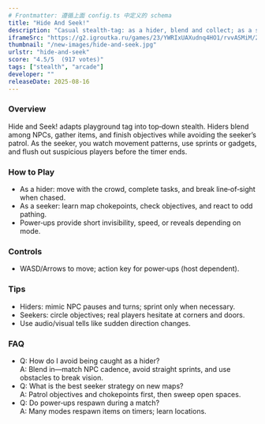 ```yaml
---
# Frontmatter: 遵循上面 config.ts 中定义的 schema
title: "Hide And Seek!"
description: "Casual stealth‑tag: as a hider, blend and collect; as a seeker, use vision cones and sprints to catch everyone before time runs out." 
iframeSrc: "https://g2.igroutka.ru/games/23/YWRIxUAXudnq4HO1/rvvASMiM/239942ce1a1349f6bcc9d312b32c5c3b/"
thumbnail: "/new-images/hide-and-seek.jpg"
urlstr: "hide-and-seek"
score: "4.5/5  (917 votes)"
tags: ["stealth", "arcade"]
developer: ""
releaseDate: 2025-08-16
---
```




### Overview
Hide and Seek! adapts playground tag into top‑down stealth. Hiders blend among NPCs, gather items, and finish objectives while avoiding the seeker’s patrol. As the seeker, you watch movement patterns, use sprints or gadgets, and flush out suspicious players before the timer ends.

### How to Play
- As a hider: move with the crowd, complete tasks, and break line‑of‑sight when chased.
- As a seeker: learn map chokepoints, check objectives, and react to odd pathing.
- Power‑ups provide short invisibility, speed, or reveals depending on mode.

### Controls
- WASD/Arrows to move; action key for power‑ups (host dependent).

### Tips
- Hiders: mimic NPC pauses and turns; sprint only when necessary.
- Seekers: circle objectives; real players hesitate at corners and doors.
- Use audio/visual tells like sudden direction changes.

### FAQ
- Q: How do I avoid being caught as a hider?  
  A: Blend in—match NPC cadence, avoid straight sprints, and use obstacles to break vision.
- Q: What is the best seeker strategy on new maps?  
  A: Patrol objectives and chokepoints first, then sweep open spaces.
- Q: Do power‑ups respawn during a match?  
  A: Many modes respawn items on timers; learn locations.

